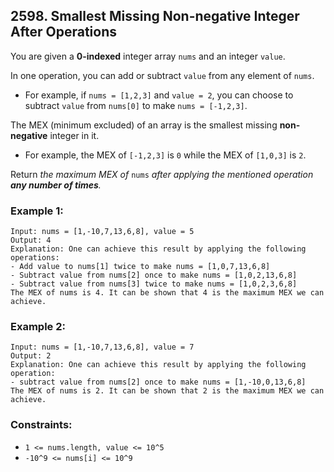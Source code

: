 ## 2598. Smallest Missing Non-negative Integer After Operations

You are given a **0-indexed** integer array ```nums``` and an integer ```value```.

In one operation, you can add or subtract ```value``` from any element of ```nums```.

* For example, if ```nums = [1,2,3]``` and ```value = 2```, you can choose to subtract ```value``` from ```nums[0]``` to make ```nums = [-1,2,3]```.

The MEX (minimum excluded) of an array is the smallest missing **non-negative** integer in it.

* For example, the MEX of ```[-1,2,3]``` is ```0``` while the MEX of ```[1,0,3]``` is ```2```.

Return *the maximum MEX of* ```nums``` *after applying the mentioned operation **any number of times**.*

### Example 1:
```
Input: nums = [1,-10,7,13,6,8], value = 5
Output: 4
Explanation: One can achieve this result by applying the following operations:
- Add value to nums[1] twice to make nums = [1,0,7,13,6,8]
- Subtract value from nums[2] once to make nums = [1,0,2,13,6,8]
- Subtract value from nums[3] twice to make nums = [1,0,2,3,6,8]
The MEX of nums is 4. It can be shown that 4 is the maximum MEX we can achieve.
```
### Example 2:
```
Input: nums = [1,-10,7,13,6,8], value = 7
Output: 2
Explanation: One can achieve this result by applying the following operation:
- subtract value from nums[2] once to make nums = [1,-10,0,13,6,8]
The MEX of nums is 2. It can be shown that 2 is the maximum MEX we can achieve.
```

### Constraints:

* ```1 <= nums.length, value <= 10^5```
* ```-10^9 <= nums[i] <= 10^9```